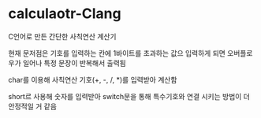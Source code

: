 # calculaotr-Clang

C언어로 만든 간단한 사칙연산 계산기

현재 문저점은 기호를 입력하는 칸에 1바이트를 초과하는 값으 입력하게 되면 오버플로우가 일어나 특정 문장이 반복해서 출력됨

char를 이용해 사칙연산 기호(+, -, /, *)를 입력받아 계산함

short르 사용해 숫자를 입력받아 switch문을 통해 특수기호와 연결 시키는 방법이 더 안정적일 거 같음
